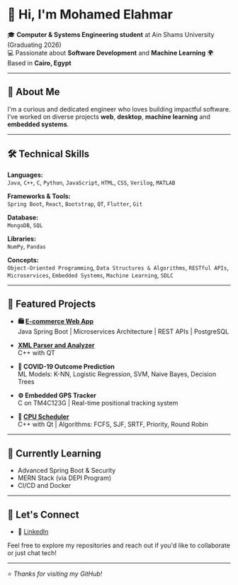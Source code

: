 # 👋 Hi, I'm Mohamed Elahmar

🎓 **Computer & Systems Engineering student** at Ain Shams University (Graduating 2026)  
💻 Passionate about **Software Development** and **Machine Learning** 
🌍 Based in **Cairo, Egypt** 

---

## 🚀 About Me

I'm a curious and dedicated engineer who loves building impactful software.  
I’ve worked on diverse projects **web**, **desktop**, **machine learning** and **embedded systems**.

---

## 🛠️ Technical Skills

**Languages:**  
`Java`, `C++`, `C`, `Python`, `JavaScript`, `HTML`, `CSS`, `Verilog`, `MATLAB`

**Frameworks & Tools:**  
`Spring Boot`, `React`, `Bootstrap`, `QT`, `Flutter`, `Git`

**Database:**  
`MongoDB`, `SQL`

**Libraries:**  
`NumPy`, `Pandas`

**Concepts:**  
`Object-Oriented Programming`, `Data Structures & Algorithms`, `RESTful APIs`,  
`Microservices`, `Embedded Systems`, `Machine Learning`, `SDLC`

---

## 📌 Featured Projects

- **🛍️ [E-commerce Web App](https://github.com/Mohamed-Elahmar/E-commerce)**  
  Java Spring Boot | Microservices Architecture | REST APIs | PostgreSQL

- **[XML Parser and Analyzer](https://github.com/Muhammed-EmadEldeen/XML-Parser-Analyzer)**  
  C++ with QT

- **🧠 COVID-19 Outcome Prediction**  
  ML Models: K-NN, Logistic Regression, SVM, Naive Bayes, Decision Trees

- **⚙️ Embedded GPS Tracker**  
  C on TM4C123G | Real-time positional tracking system

- **🧮 [CPU Scheduler](https://github.com/ASolimanA/OS-Scheduler)**  
  C++ with Qt | Algorithms: FCFS, SJF, SRTF, Priority, Round Robin

---

## 🌱 Currently Learning

- Advanced Spring Boot & Security  
- MERN Stack (via DEPI Program)  
- CI/CD and Docker  

---

## 🤝 Let's Connect

- 🔗 [LinkedIn](https://www.linkedin.com/in/mohamed-elahmar-953024245)  

Feel free to explore my repositories and reach out if you'd like to collaborate or just chat tech!

---

⭐ *Thanks for visiting my GitHub!*
